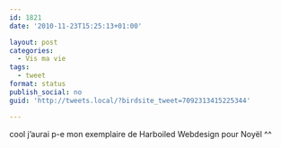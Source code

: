 ```yaml
---
id: 1821
date: '2010-11-23T15:25:13+01:00'

layout: post
categories:
  - Vis ma vie
tags:
  - tweet
format: status
publish_social: no
guid: 'http://tweets.local/?birdsite_tweet=7092313415225344'

---
```


cool j’aurai p-e mon exemplaire de Harboiled Webdesign pour Noyël ^^